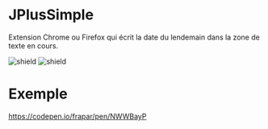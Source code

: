 # JPlusSimple
Extension Chrome ou Firefox qui écrit la date du lendemain dans la zone de texte en cours.

![shield](https://img.shields.io/badge/firefox-ok-green) 
![shield](https://img.shields.io/badge/Chrome-permissions-orange)

# Exemple

https://codepen.io/frapar/pen/NWWBayP
